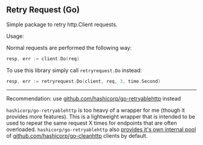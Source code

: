 ## Retry Request (Go)

Simple package to retry http.Client requests.

Usage:

Normal requests are performed the following way:

```go
resp, err := client.Do(req)
```

To use this library simply call `retryrequest.Do` instead:

```go
resp, err := retryrequest.Do(client, req, 3, time.Second)
```


---

Recommendation: use [github.com/hashicorp/go-retryablehttp](https://github.com/hashicorp/go-retryablehttp) instead

`hashicorp/go-retryablehttp` is too heavy of a wrapper for me (though it provides more features). This is a lightweight wrapper that is intended to be used to repeat the same request X times for endpoints that are often overloaded. `hashicorp/go-retryablehttp` also [provides it's own internal pool](https://github.com/hashicorp/go-retryablehttp/blob/master/client.go#L326) of [github.com/hashicorp/go-cleanhttp](https://github.com/hashicorp/go-cleanhttp) clients by default.
